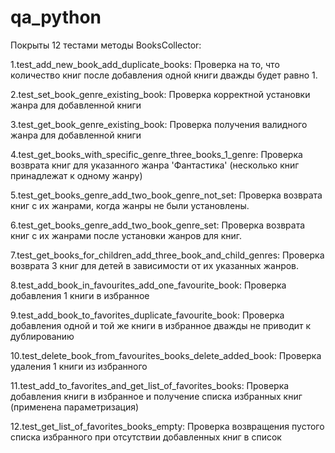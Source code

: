# qa_python
Покрыты 12 тестами методы BooksCollector:

1.test_add_new_book_add_duplicate_books: Проверка на то, что количество книг после добавления одной книги дважды будет равно 1.

2.test_set_book_genre_existing_book: Проверка корректной установки жанра для добавленной книги

3.test_get_book_genre_existing_book: Проверка получения валидного жанра для добавленной книги

4.test_get_books_with_specific_genre_three_books_1_genre: Проверка возврата книг для указанного жанра 'Фантастика' (несколько книг принадлежат к одному жанру)

5.test_get_books_genre_add_two_book_genre_not_set: Проверка возврата книг с их жанрами, когда жанры не были установлены.

6.test_get_books_genre_add_two_book_genre_set: Проверка возврата книг с их жанрами после установки жанров для книг.

7.test_get_books_for_children_add_three_book_and_child_genres: Проверка возврата 3 книг для детей в зависимости от их указанных жанров.

8.test_add_book_in_favourites_add_one_favourite_book: Проверка добавления 1 книги в избранное

9.test_add_book_to_favorites_duplicate_favourite_book: Проверка добавления одной и той же книги в избранное дважды не приводит к дублированию

10.test_delete_book_from_favourites_books_delete_added_book: Проверка удаления 1 книги из избранного

11.test_add_to_favorites_and_get_list_of_favorites_books: Проверка добавления книги в избранное и получение списка избранных книг (применена параметризация)

12.test_get_list_of_favorites_books_empty: Проверка возвращения пустого списка избранного при отсутствии добавленных книг в список

